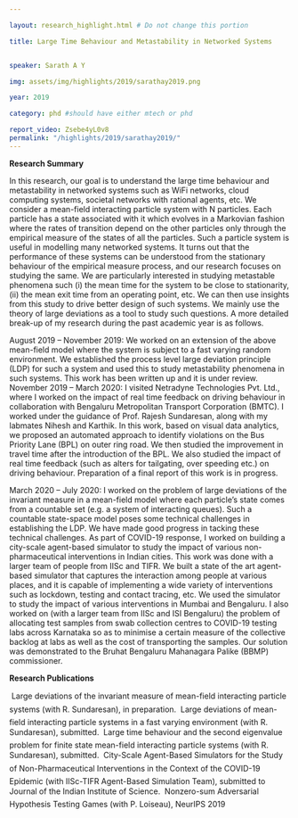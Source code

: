 ```yaml
---

layout: research_highlight.html # Do not change this portion

title: Large Time Behaviour and Metastability in Networked Systems


speaker: Sarath A Y

img: assets/img/highlights/2019/sarathay2019.png

year: 2019

category: phd #should have either mtech or phd

report_video: Zsebe4yL0v8
permalink: "/highlights/2019/sarathay2019/"
---
```

**Research Summary**

In this research, our goal is to understand the large time behaviour and metastability in networked
systems such as WiFi networks, cloud computing systems, societal networks with rational agents, etc.
We consider a mean-field interacting particle system with N particles. Each particle has a state associated
with it which evolves in a Markovian fashion where the rates of transition depend on the other particles
only through the empirical measure of the states of all the particles. Such a particle system is useful in
modelling many networked systems. It turns out that the performance of these systems can be understood
from the stationary behaviour of the empirical measure process, and our research focuses on studying
the same. We are particularly interested in studying metastable phenomena such (i) the mean time for
the system to be close to stationarity, (ii) the mean exit time from an operating point, etc. We can then
use insights from this study to drive better design of such systems. We mainly use the theory of large
deviations as a tool to study such questions. A more detailed break-up of my research during the past
academic year is as follows.

August 2019 – November 2019: We worked on an extension of the above mean-field model where the
system is subject to a fast varying random environment. We established the process level large deviation
principle (LDP) for such a system and used this to study metastability phenomena in such systems. This
work has been written up and it is under review.
November 2019 – March 2020: I visited Netradyne Technologies Pvt. Ltd., where I worked on
the impact of real time feedback on driving behaviour in collaboration with Bengaluru Metropolitan
Transport Corporation (BMTC). I worked under the guidance of Prof. Rajesh Sundaresan, along with
my labmates Nihesh and Karthik. In this work, based on visual data analytics, we proposed an automated
approach to identify violations on the Bus Priority Lane (BPL) on outer ring road. We then studied the
improvement in travel time after the introduction of the BPL. We also studied the impact of real time
feedback (such as alters for tailgating, over speeding etc.) on driving behaviour. Preparation of a final
report of this work is in progress.

March 2020 – July 2020: I worked on the problem of large deviations of the invariant measure in
a mean-field model where each particle’s state comes from a countable set (e.g. a system of interacting
queues). Such a countable state-space model poses some technical challenges in establishing the LDP.
We have made good progress in tacking these technical challenges.
As part of COVID-19 response, I worked on building a city-scale agent-based simulator to study the
impact of various non-pharmaceutical interventions in Indian cities. This work was done with a larger
team of people from IISc and TIFR. We built a state of the art agent-based simulator that captures
the interaction among people at various places, and it is capable of implementing a wide variety of
interventions such as lockdown, testing and contact tracing, etc. We used the simulator to study the
impact of various interventions in Mumbai and Bengaluru. I also worked on (with a larger team from
IISc and ISI Bengaluru) the problem of allocating test samples from swab collection centres to COVID-19
testing labs across Karnataka so as to minimise a certain measure of the collective backlog at labs as
well as the cost of transporting the samples. Our solution was demonstrated to the Bruhat Bengaluru
Mahanagara Palike (BBMP) commissioner.

**Research Publications**

 Large deviations of the invariant measure of mean-field interacting particle systems (with R. Sundaresan), in preparation.
 Large deviations of mean-field interacting particle systems in a fast varying environment (with
R. Sundaresan), submitted.
 Large time behaviour and the second eigenvalue problem for finite state mean-field interacting
particle systems (with R. Sundaresan), submitted.
 City-Scale Agent-Based Simulators for the Study of Non-Pharmaceutical Interventions in the Context of the COVID-19 Epidemic (with IISc-TIFR Agent-Based Simulation Team), submitted to
Journal of the Indian Institute of Science.
 Nonzero-sum Adversarial Hypothesis Testing Games (with P. Loiseau), NeurIPS 2019